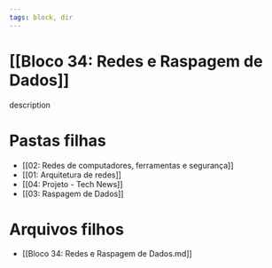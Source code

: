 ```yaml
---
tags: block, dir
---
```


# [[Bloco 34: Redes e Raspagem de Dados]]

description

# Pastas filhas

- [[02: Redes de computadores, ferramentas e segurança]]
- [[01: Arquitetura de redes]]
- [[04: Projeto - Tech News]]
- [[03: Raspagem de Dados]]

# Arquivos filhos

- [[Bloco 34: Redes e Raspagem de Dados.md]]
